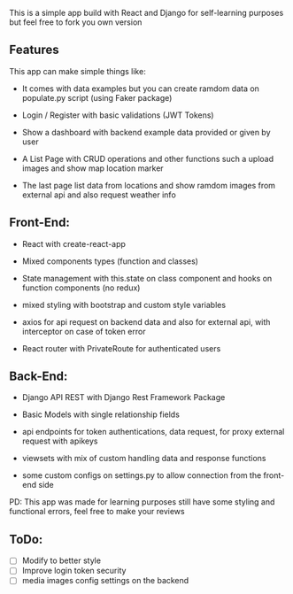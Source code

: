 This is a simple app build with React and Django for self-learning purposes but feel free to fork you own version 


## Features

This app can make simple things like:

- It comes with data examples but you can create ramdom data on populate.py script (using Faker package)
  
- Login / Register with basic validations (JWT Tokens)
  
- Show a dashboard with backend example data provided or given by user
  
- A List Page with CRUD operations and other functions such a upload images and show map location marker
  
- The last page list data from locations and show ramdom images from external api and also request weather info



## Front-End:

- React with create-react-app

- Mixed components types (function and classes)

- State management with this.state on class component and hooks on function components (no redux)

- mixed styling with bootstrap and custom style variables 

- axios for api request on backend data and also for external api, with interceptor on case of token error

- React router with PrivateRoute for authenticated users

## Back-End:
  
- Django API REST with Django Rest Framework Package

- Basic Models with single relationship fields

- api endpoints for token authentications, data request, for proxy external request with apikeys  

- viewsets with mix of custom handling data and response functions

- some custom configs on settings.py to allow connection from the front-end side


PD: This app was made for learning purposes still have some styling and functional errors, feel free to make your reviews

## ToDo:

* [ ] Modify to better style
* [ ] Improve login token security
* [ ] media images config settings on the backend 